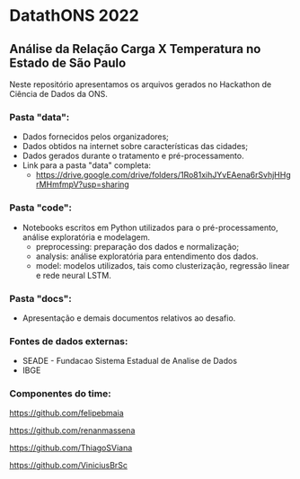 # DatathONS 2022

## Análise da Relação Carga X Temperatura no Estado de São Paulo

Neste repositório apresentamos os arquivos gerados no Hackathon de Ciência de Dados da ONS.

### Pasta "data":
* Dados fornecidos pelos organizadores;
* Dados obtidos na internet sobre características das cidades;
* Dados gerados durante o tratamento e pré-processamento.
* Link para a pasta "data" completa:
    * https://drive.google.com/drive/folders/1Ro81xihJYvEAena6rSvhjHHgrMHmfmpV?usp=sharing  

### Pasta "code":
* Notebooks escritos em Python utilizados para o pré-processamento, análise exploratória e modelagem. 
    * preprocessing: preparação dos dados e normalização;
    * analysis: análise exploratória para entendimento dos dados.
    * model: modelos utilizados, tais como clusterização, regressão linear e rede neural LSTM.

### Pasta "docs":
* Apresentação e demais documentos relativos ao desafio.

### Fontes de dados externas:
* SEADE - Fundacao Sistema Estadual de Analise de Dados
* IBGE

### Componentes do time:

https://github.com/felipebmaia

https://github.com/renanmassena

https://github.com/ThiagoSViana

https://github.com/ViniciusBrSc

